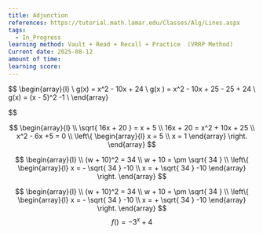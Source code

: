 ```yaml
---
title: Adjunction
references: https://tutorial.math.lamar.edu/Classes/Alg/Lines.aspx
tags:
  - In_Progress
learning method: Vault + Read + Recall + Practice  (VRRP Method)
Current date: 2025-08-12
amount of time: 
learning score:
---
```


$$
\begin{array}{l}  \\
g(x)  = x^2  - 10x +  24    \\
g(x )   =   x^2  - 10x  + 25   - 25  + 24   \\
g(x) =  (x -  5)^2    -1   \\
\end{array}

$$


$$
\begin{array}{l}  \\
\sqrt{  16x  +  20 }  =  x + 5   \\
16x  +  20    =   x^2   + 10x +  25    \\
x^2  - 6x  +5  = 0 \\
\left\{  \begin{array}{l} 
x = 5  \\
x =  1  
\end{array} \right. 
\end{array}
$$ 


$$ 
\begin{array}{l}  \\
(w  + 10)^2  =  34     \\
w + 10   = \pm \sqrt{  34 } \\
\left\{  \begin{array}{l} 
x = - \sqrt{  34 }    -10   \\
x =  + \sqrt{  34 }    -10
\end{array} \right. 
\end{array}
$$




$$ 
\begin{array}{l}  \\
(w  + 10)^2  =  34     \\
w + 10   = \pm \sqrt{  34 } \\
\left\{  \begin{array}{l} 
x = - \sqrt{  34 }    -10   \\
x =  + \sqrt{  34 }    -10
\end{array} \right. 
\end{array}
$$$$
f( )  =  -3^x +  4 
$$
